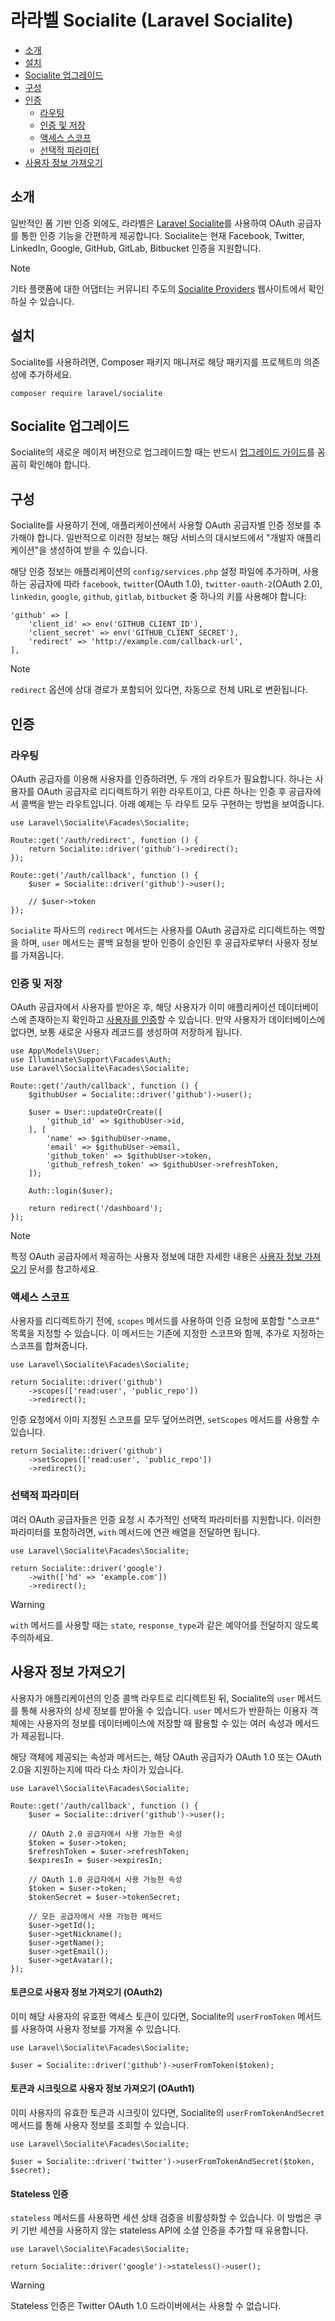 # 라라벨 Socialite (Laravel Socialite)

- [소개](#introduction)
- [설치](#installation)
- [Socialite 업그레이드](#upgrading-socialite)
- [구성](#configuration)
- [인증](#authentication)
    - [라우팅](#routing)
    - [인증 및 저장](#authentication-and-storage)
    - [액세스 스코프](#access-scopes)
    - [선택적 파라미터](#optional-parameters)
- [사용자 정보 가져오기](#retrieving-user-details)

<a name="introduction"></a>
## 소개

일반적인 폼 기반 인증 외에도, 라라벨은 [Laravel Socialite](https://github.com/laravel/socialite)를 사용하여 OAuth 공급자를 통한 인증 기능을 간편하게 제공합니다. Socialite는 현재 Facebook, Twitter, LinkedIn, Google, GitHub, GitLab, Bitbucket 인증을 지원합니다.

> [!NOTE]
> 기타 플랫폼에 대한 어댑터는 커뮤니티 주도의 [Socialite Providers](https://socialiteproviders.com/) 웹사이트에서 확인하실 수 있습니다.

<a name="installation"></a>
## 설치

Socialite를 사용하려면, Composer 패키지 매니저로 해당 패키지를 프로젝트의 의존성에 추가하세요.

```shell
composer require laravel/socialite
```

<a name="upgrading-socialite"></a>
## Socialite 업그레이드

Socialite의 새로운 메이저 버전으로 업그레이드할 때는 반드시 [업그레이드 가이드](https://github.com/laravel/socialite/blob/master/UPGRADE.md)를 꼼꼼히 확인해야 합니다.

<a name="configuration"></a>
## 구성

Socialite를 사용하기 전에, 애플리케이션에서 사용할 OAuth 공급자별 인증 정보를 추가해야 합니다. 일반적으로 이러한 정보는 해당 서비스의 대시보드에서 "개발자 애플리케이션"을 생성하여 받을 수 있습니다.

해당 인증 정보는 애플리케이션의 `config/services.php` 설정 파일에 추가하며, 사용하는 공급자에 따라 `facebook`, `twitter`(OAuth 1.0), `twitter-oauth-2`(OAuth 2.0), `linkedin`, `google`, `github`, `gitlab`, `bitbucket` 중 하나의 키를 사용해야 합니다:

```
'github' => [
    'client_id' => env('GITHUB_CLIENT_ID'),
    'client_secret' => env('GITHUB_CLIENT_SECRET'),
    'redirect' => 'http://example.com/callback-url',
],
```

> [!NOTE]
> `redirect` 옵션에 상대 경로가 포함되어 있다면, 자동으로 전체 URL로 변환됩니다.

<a name="authentication"></a>
## 인증

<a name="routing"></a>
### 라우팅

OAuth 공급자를 이용해 사용자를 인증하려면, 두 개의 라우트가 필요합니다. 하나는 사용자를 OAuth 공급자로 리디렉트하기 위한 라우트이고, 다른 하나는 인증 후 공급자에서 콜백을 받는 라우트입니다. 아래 예제는 두 라우트 모두 구현하는 방법을 보여줍니다.

```
use Laravel\Socialite\Facades\Socialite;

Route::get('/auth/redirect', function () {
    return Socialite::driver('github')->redirect();
});

Route::get('/auth/callback', function () {
    $user = Socialite::driver('github')->user();

    // $user->token
});
```

`Socialite` 파사드의 `redirect` 메서드는 사용자를 OAuth 공급자로 리디렉트하는 역할을 하며, `user` 메서드는 콜백 요청을 받아 인증이 승인된 후 공급자로부터 사용자 정보를 가져옵니다.

<a name="authentication-and-storage"></a>
### 인증 및 저장

OAuth 공급자에서 사용자를 받아온 후, 해당 사용자가 이미 애플리케이션 데이터베이스에 존재하는지 확인하고 [사용자를 인증](/docs/9.x/authentication#authenticate-a-user-instance)할 수 있습니다. 만약 사용자가 데이터베이스에 없다면, 보통 새로운 사용자 레코드를 생성하여 저장하게 됩니다.

```
use App\Models\User;
use Illuminate\Support\Facades\Auth;
use Laravel\Socialite\Facades\Socialite;

Route::get('/auth/callback', function () {
    $githubUser = Socialite::driver('github')->user();

    $user = User::updateOrCreate([
        'github_id' => $githubUser->id,
    ], [
        'name' => $githubUser->name,
        'email' => $githubUser->email,
        'github_token' => $githubUser->token,
        'github_refresh_token' => $githubUser->refreshToken,
    ]);

    Auth::login($user);

    return redirect('/dashboard');
});
```

> [!NOTE]
> 특정 OAuth 공급자에서 제공하는 사용자 정보에 대한 자세한 내용은 [사용자 정보 가져오기](#retrieving-user-details) 문서를 참고하세요.

<a name="access-scopes"></a>
### 액세스 스코프

사용자를 리디렉트하기 전에, `scopes` 메서드를 사용하여 인증 요청에 포함할 "스코프" 목록을 지정할 수 있습니다. 이 메서드는 기존에 지정한 스코프와 함께, 추가로 지정하는 스코프를 합쳐줍니다.

```
use Laravel\Socialite\Facades\Socialite;

return Socialite::driver('github')
    ->scopes(['read:user', 'public_repo'])
    ->redirect();
```

인증 요청에서 이미 지정된 스코프를 모두 덮어쓰려면, `setScopes` 메서드를 사용할 수 있습니다.

```
return Socialite::driver('github')
    ->setScopes(['read:user', 'public_repo'])
    ->redirect();
```

<a name="optional-parameters"></a>
### 선택적 파라미터

여러 OAuth 공급자들은 인증 요청 시 추가적인 선택적 파라미터를 지원합니다. 이러한 파라미터를 포함하려면, `with` 메서드에 연관 배열을 전달하면 됩니다.

```
use Laravel\Socialite\Facades\Socialite;

return Socialite::driver('google')
    ->with(['hd' => 'example.com'])
    ->redirect();
```

> [!WARNING]
> `with` 메서드를 사용할 때는 `state`, `response_type`과 같은 예약어를 전달하지 않도록 주의하세요.

<a name="retrieving-user-details"></a>
## 사용자 정보 가져오기

사용자가 애플리케이션의 인증 콜백 라우트로 리디렉트된 뒤, Socialite의 `user` 메서드를 통해 사용자의 상세 정보를 받아올 수 있습니다. `user` 메서드가 반환하는 이용자 객체에는 사용자의 정보를 데이터베이스에 저장할 때 활용할 수 있는 여러 속성과 메서드가 제공됩니다.

해당 객체에 제공되는 속성과 메서드는, 해당 OAuth 공급자가 OAuth 1.0 또는 OAuth 2.0을 지원하는지에 따라 다소 차이가 있습니다.

```
use Laravel\Socialite\Facades\Socialite;

Route::get('/auth/callback', function () {
    $user = Socialite::driver('github')->user();

    // OAuth 2.0 공급자에서 사용 가능한 속성
    $token = $user->token;
    $refreshToken = $user->refreshToken;
    $expiresIn = $user->expiresIn;

    // OAuth 1.0 공급자에서 사용 가능한 속성
    $token = $user->token;
    $tokenSecret = $user->tokenSecret;

    // 모든 공급자에서 사용 가능한 메서드
    $user->getId();
    $user->getNickname();
    $user->getName();
    $user->getEmail();
    $user->getAvatar();
});
```

<a name="retrieving-user-details-from-a-token-oauth2"></a>
#### 토큰으로 사용자 정보 가져오기 (OAuth2)

이미 해당 사용자의 유효한 액세스 토큰이 있다면, Socialite의 `userFromToken` 메서드를 사용하여 사용자 정보를 가져올 수 있습니다.

```
use Laravel\Socialite\Facades\Socialite;

$user = Socialite::driver('github')->userFromToken($token);
```

<a name="retrieving-user-details-from-a-token-and-secret-oauth1"></a>
#### 토큰과 시크릿으로 사용자 정보 가져오기 (OAuth1)

이미 사용자의 유효한 토큰과 시크릿이 있다면, Socialite의 `userFromTokenAndSecret` 메서드를 통해 사용자 정보를 조회할 수 있습니다.

```
use Laravel\Socialite\Facades\Socialite;

$user = Socialite::driver('twitter')->userFromTokenAndSecret($token, $secret);
```

<a name="stateless-authentication"></a>
#### Stateless 인증

`stateless` 메서드를 사용하면 세션 상태 검증을 비활성화할 수 있습니다. 이 방법은 쿠키 기반 세션을 사용하지 않는 stateless API에 소셜 인증을 추가할 때 유용합니다.

```
use Laravel\Socialite\Facades\Socialite;

return Socialite::driver('google')->stateless()->user();
```

> [!WARNING]
> Stateless 인증은 Twitter OAuth 1.0 드라이버에서는 사용할 수 없습니다.
